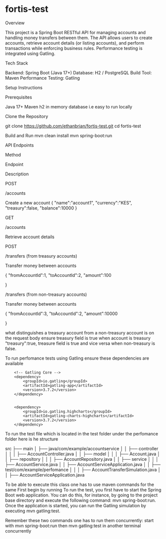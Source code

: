 # fortis-test

Overview

This project is a Spring Boot RESTful API for managing accounts and handling money transfers between them. The API allows users to create accounts, retrieve account details (or listing accounts), and perform transactions while enforcing business rules. Performance testing is integrated using Gatling.

Tech Stack

Backend: Spring Boot (Java 17+)
Database: H2 / PostgreSQL
Build Tool: Maven
Performance Testing: Gatling

Setup Instructions

Prerequisites

Java 17+
Maven
h2 in memory database i.e easy to run locally

Clone the Repository

git clone https://github.com/ethanbrian/fortis-test.git
cd fortis-test

Build and Run
mvn clean install
mvn spring-boot:run

API Endpoints

Method

Endpoint

Description

POST

/accounts

Create a new account
{
    "name":"account1",
    "currency":"KES",
    "treasury":false,
    "balance":10000
}

GET

/accounts

Retrieve account details

POST

/transfers  (from treasury accounts)

Transfer money between accounts

{
    "fromAccountId":1,
    "toAccountId":2,
    "amount":100

}

/transfers  (from non-treasury accounts)

Transfer money between accounts

{
    "fromAccountId":3,
    "toAccountId":2,
    "amount":10000

}

what distinguishes  a treasury account from a non-treasury account is on the request body ensure treasury field is true when account is treasury  "treasury":true, treasure field is true and vice versa when non-treasury is false.

To run perfomance tests using Gatling ensure these dependencies are available 

		<!-- Gatling Core -->
		<dependency>
			<groupId>io.gatling</groupId>
			<artifactId>gatling-app</artifactId>
			<version>3.7.2</version>
		</dependency>


		<dependency>
			<groupId>io.gatling.highcharts</groupId>
			<artifactId>gatling-charts-highcharts</artifactId>
			<version>3.7.2</version>
		</dependency>

To run the test file which is located in the test folder under the perfomance folder
here is he structure 

src
├── main
│   ├── java/com/example/accountservice
│   │   ├── controller
│   │   │   ├── AccountController.java
│   │   ├── model
│   │   │   ├── Account.java
│   │   ├── repository
│   │   │   ├── AccountRepository.java
│   │   ├── service
│   │   │   ├── AccountService.java
│   │   ├── AccountServiceApplication.java
│   │   ├── test/com/example/perfomance
│   │   │   ├── AccountTransferSimulation.java
│   │   ├── AccountServiceApplication.java

To be able to execute this class one has to use maven commands for the same 
First begin by running To run the test, you first have to start the Spring Boot web application. 
You can do this, for instance, by going to the project base directory and execute the following command: 
mvn spring-boot:run.
Once the application is started, you can run the Gatling simulation by executing
 mvn gatling:test.

 Remember these two commands one has to run them concurrently: start with mvn spring-boot:run then mvn gatling:test in another terminal concurrently



